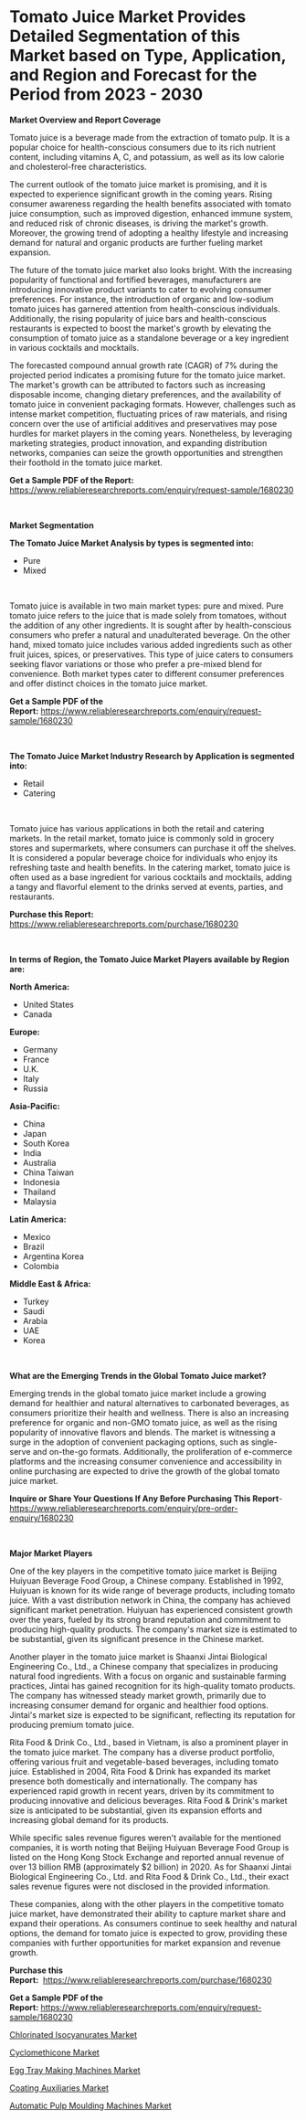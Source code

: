 <p><h1>Tomato Juice Market Provides Detailed Segmentation of this Market based on Type, Application, and Region and Forecast for the Period from 2023 - 2030</h1></p><p><strong>Market Overview and Report Coverage</strong></p>
<p><p>Tomato juice is a beverage made from the extraction of tomato pulp. It is a popular choice for health-conscious consumers due to its rich nutrient content, including vitamins A, C, and potassium, as well as its low calorie and cholesterol-free characteristics.</p><p>The current outlook of the tomato juice market is promising, and it is expected to experience significant growth in the coming years. Rising consumer awareness regarding the health benefits associated with tomato juice consumption, such as improved digestion, enhanced immune system, and reduced risk of chronic diseases, is driving the market's growth. Moreover, the growing trend of adopting a healthy lifestyle and increasing demand for natural and organic products are further fueling market expansion.</p><p>The future of the tomato juice market also looks bright. With the increasing popularity of functional and fortified beverages, manufacturers are introducing innovative product variants to cater to evolving consumer preferences. For instance, the introduction of organic and low-sodium tomato juices has garnered attention from health-conscious individuals. Additionally, the rising popularity of juice bars and health-conscious restaurants is expected to boost the market's growth by elevating the consumption of tomato juice as a standalone beverage or a key ingredient in various cocktails and mocktails.</p><p>The forecasted compound annual growth rate (CAGR) of 7% during the projected period indicates a promising future for the tomato juice market. The market's growth can be attributed to factors such as increasing disposable income, changing dietary preferences, and the availability of tomato juice in convenient packaging formats. However, challenges such as intense market competition, fluctuating prices of raw materials, and rising concern over the use of artificial additives and preservatives may pose hurdles for market players in the coming years. Nonetheless, by leveraging marketing strategies, product innovation, and expanding distribution networks, companies can seize the growth opportunities and strengthen their foothold in the tomato juice market.</p></p>
<p><strong>Get a Sample PDF of the Report:</strong> <a href="https://www.reliableresearchreports.com/enquiry/request-sample/1680230">https://www.reliableresearchreports.com/enquiry/request-sample/1680230</a></p>
<p>&nbsp;</p>
<p><strong>Market Segmentation</strong></p>
<p><strong>The Tomato Juice Market Analysis by types is segmented into:</strong></p>
<p><ul><li>Pure</li><li>Mixed</li></ul></p>
<p>&nbsp;</p>
<p><p>Tomato juice is available in two main market types: pure and mixed. Pure tomato juice refers to the juice that is made solely from tomatoes, without the addition of any other ingredients. It is sought after by health-conscious consumers who prefer a natural and unadulterated beverage. On the other hand, mixed tomato juice includes various added ingredients such as other fruit juices, spices, or preservatives. This type of juice caters to consumers seeking flavor variations or those who prefer a pre-mixed blend for convenience. Both market types cater to different consumer preferences and offer distinct choices in the tomato juice market.</p></p>
<p><strong>Get a Sample PDF of the Report:</strong>&nbsp;<a href="https://www.reliableresearchreports.com/enquiry/request-sample/1680230">https://www.reliableresearchreports.com/enquiry/request-sample/1680230</a></p>
<p>&nbsp;</p>
<p><strong>The Tomato Juice Market Industry Research by Application is segmented into:</strong></p>
<p><ul><li>Retail</li><li>Catering</li></ul></p>
<p>&nbsp;</p>
<p><p>Tomato juice has various applications in both the retail and catering markets. In the retail market, tomato juice is commonly sold in grocery stores and supermarkets, where consumers can purchase it off the shelves. It is considered a popular beverage choice for individuals who enjoy its refreshing taste and health benefits. In the catering market, tomato juice is often used as a base ingredient for various cocktails and mocktails, adding a tangy and flavorful element to the drinks served at events, parties, and restaurants.</p></p>
<p><strong>Purchase this Report:</strong>&nbsp; <a href="https://www.reliableresearchreports.com/purchase/1680230">https://www.reliableresearchreports.com/purchase/1680230</a></p>
<p>&nbsp;</p>
<p><strong>In terms of Region, the Tomato Juice Market Players available by Region are:</strong></p>
<p>
    <p> <strong> North America: </strong>
        <ul>
            <li>United States</li>
            <li>Canada</li>
        </ul>
        </p> 
    <p> <strong> Europe: </strong>
        <ul>
            <li>Germany</li>
            <li>France</li>
            <li>U.K.</li>
            <li>Italy</li>
            <li>Russia</li>
        </ul>
        </p> 
    <p> <strong> Asia-Pacific: </strong>
        <ul>
            <li>China</li>
            <li>Japan</li>
            <li>South Korea</li>
            <li>India</li>
            <li>Australia</li>
            <li>China Taiwan</li>
            <li>Indonesia</li>
            <li>Thailand</li>
            <li>Malaysia</li>
        </ul>
        </p> 
    <p> <strong> Latin America: </strong>
        <ul>
            <li>Mexico</li>
            <li>Brazil</li>
            <li>Argentina Korea</li>
            <li>Colombia</li>
        </ul>
        </p> 
    <p> <strong> Middle East & Africa: </strong>
        <ul>
            <li>Turkey</li>
            <li>Saudi</li>
            <li>Arabia</li>
            <li>UAE</li>
            <li>Korea</li>
        </ul>
    </p>
    </p>
<p>&nbsp;</p>
<p><strong>What are the Emerging Trends in the Global Tomato Juice market?</strong></p>
<p><p>Emerging trends in the global tomato juice market include a growing demand for healthier and natural alternatives to carbonated beverages, as consumers prioritize their health and wellness. There is also an increasing preference for organic and non-GMO tomato juice, as well as the rising popularity of innovative flavors and blends. The market is witnessing a surge in the adoption of convenient packaging options, such as single-serve and on-the-go formats. Additionally, the proliferation of e-commerce platforms and the increasing consumer convenience and accessibility in online purchasing are expected to drive the growth of the global tomato juice market.</p></p>
<p><strong>Inquire or Share Your Questions If Any Before Purchasing This Report</strong>- <a href="https://www.reliableresearchreports.com/enquiry/pre-order-enquiry/1680230">https://www.reliableresearchreports.com/enquiry/pre-order-enquiry/1680230</a></p>
<p>&nbsp;</p>
<p><strong>Major Market Players</strong></p>
<p><p>One of the key players in the competitive tomato juice market is Beijing Huiyuan Beverage Food Group, a Chinese company. Established in 1992, Huiyuan is known for its wide range of beverage products, including tomato juice. With a vast distribution network in China, the company has achieved significant market penetration. Huiyuan has experienced consistent growth over the years, fueled by its strong brand reputation and commitment to producing high-quality products. The company's market size is estimated to be substantial, given its significant presence in the Chinese market.</p><p>Another player in the tomato juice market is Shaanxi Jintai Biological Engineering Co., Ltd., a Chinese company that specializes in producing natural food ingredients. With a focus on organic and sustainable farming practices, Jintai has gained recognition for its high-quality tomato products. The company has witnessed steady market growth, primarily due to increasing consumer demand for organic and healthier food options. Jintai's market size is expected to be significant, reflecting its reputation for producing premium tomato juice.</p><p>Rita Food & Drink Co., Ltd., based in Vietnam, is also a prominent player in the tomato juice market. The company has a diverse product portfolio, offering various fruit and vegetable-based beverages, including tomato juice. Established in 2004, Rita Food & Drink has expanded its market presence both domestically and internationally. The company has experienced rapid growth in recent years, driven by its commitment to producing innovative and delicious beverages. Rita Food & Drink's market size is anticipated to be substantial, given its expansion efforts and increasing global demand for its products.</p><p>While specific sales revenue figures weren't available for the mentioned companies, it is worth noting that Beijing Huiyuan Beverage Food Group is listed on the Hong Kong Stock Exchange and reported annual revenue of over 13 billion RMB (approximately $2 billion) in 2020. As for Shaanxi Jintai Biological Engineering Co., Ltd. and Rita Food & Drink Co., Ltd., their exact sales revenue figures were not disclosed in the provided information.</p><p>These companies, along with the other players in the competitive tomato juice market, have demonstrated their ability to capture market share and expand their operations. As consumers continue to seek healthy and natural options, the demand for tomato juice is expected to grow, providing these companies with further opportunities for market expansion and revenue growth.</p></p>
<p><strong>Purchase this Report:</strong>&nbsp;&nbsp;<a href="https://www.reliableresearchreports.com/purchase/1680230">https://www.reliableresearchreports.com/purchase/1680230</a></p>
<p></p>
<p><strong>Get a Sample PDF of the Report:</strong>&nbsp;<a href="https://www.reliableresearchreports.com/enquiry/request-sample/1680230">https://www.reliableresearchreports.com/enquiry/request-sample/1680230</a></p>
<p><p><a href="https://www.linkedin.com/pulse/chlorinated-isocyanurates-market-challenges-opportunities/">Chlorinated Isocyanurates Market</a></p><p><a href="https://www.linkedin.com/pulse/cyclomethicone-market-size-2023-2030-global-industrial/">Cyclomethicone Market</a></p><p><a href="https://medium.com/@jonatanjast6362/egg-tray-making-machines-market-size-and-market-trends-complete-industry-overview-2023-to-2030-a33b9a8dd3a0">Egg Tray Making Machines Market</a></p><p><a href="https://www.linkedin.com/pulse/coating-auxiliaries-market-insights-players-forecast-till/">Coating Auxiliaries Market</a></p><p><a href="https://medium.com/@reyeshowell655/automatic-pulp-moulding-machines-market-furnishes-information-on-market-share-market-trends-and-a99aab921763">Automatic Pulp Moulding Machines Market</a></p></p>